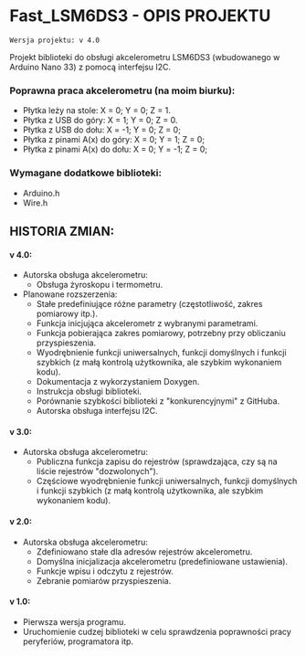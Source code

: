 # Fast_LSM6DS3 - OPIS PROJEKTU

    Wersja projektu: v 4.0 

Projekt biblioteki do obsługi akcelerometru LSM6DS3 (wbudowanego w Arduino Nano 33) z pomocą interfejsu I2C.

### Poprawna praca akcelerometru (na moim biurku):
- Płytka leży na stole: X =  0; Y =  0; Z =  1.
- Płytka z USB do góry: X =  1; Y =  0; Z =  0.
- Płytka z USB do dołu: X = -1; Y =  0; Z =  0;
- Płytka z pinami A(x) do góry: X = 0; Y =  1; Z =  0;
- Płytka z pinami A(x) do dołu: X = 0; Y = -1; Z =  0;

### Wymagane dodatkowe biblioteki:
- Arduino.h
- Wire.h

## HISTORIA ZMIAN:

#### v 4.0:
- Autorska obsługa akcelerometru:
    - Obsługa żyroskopu i termometru.
- Planowane rozszerzenia:
    - Stałe predefiniujące różne parametry (częstotliwość, zakres pomiarowy itp.).
    - Funkcja inicjująca akcelerometr z wybranymi parametrami.
    - Funkcja pobierająca zakres pomiarowy, potrzebny przy obliczaniu przyspieszenia.
    - Wyodrębnienie funkcji uniwersalnych, funkcji domyślnych i funkcji szybkich (z małą kontrolą użytkownika, ale szybkim wykonaniem kodu).
    - Dokumentacja z wykorzystaniem Doxygen.
    - Instrukcja obsługi biblioteki.
    - Porównanie szybkości biblioteki z "konkurencyjnymi" z GitHuba.
    - Autorska obsługa interfejsu I2C.

#### v 3.0:
- Autorska obsługa akcelerometru:
    - Publiczna funkcja zapisu do rejestrów (sprawdzająca, czy są na liście rejestrów "dozwolonych").
    - Częściowe wyodrębnienie funkcji uniwersalnych, funkcji domyślnych i funkcji szybkich (z małą kontrolą użytkownika, ale szybkim wykonaniem kodu).

#### v 2.0:
- Autorska obsługa akcelerometru:
    - Zdefiniowano stałe dla adresów rejestrów akcelerometru.
    - Domyślna inicjalizacja akcelerometru (predefiniowane ustawienia).
    - Funkcje wpisu i odczytu z rejestrów.
    - Zebranie pomiarów przyspieszenia.

#### v 1.0:
- Pierwsza wersja programu.
- Uruchomienie cudzej biblioteki w celu sprawdzenia poprawności pracy peryferiów, programatora itp.